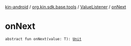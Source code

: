 [kin-android](../../index.md) / [org.kin.sdk.base.tools](../index.md) / [ValueListener](index.md) / [onNext](./on-next.md)

# onNext

`abstract fun onNext(value: T): `[`Unit`](https://kotlinlang.org/api/latest/jvm/stdlib/kotlin/-unit/index.html)